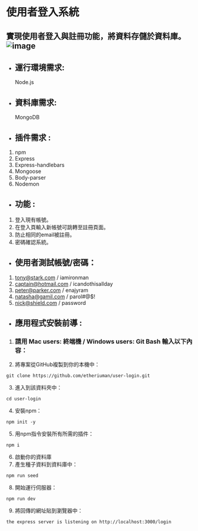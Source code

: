 # 使用者登入系統
  實現使用者登入與註冊功能，將資料存儲於資料庫。  
  ![image]()
---
- ## 運行環境需求:
  Node.js

- ## 資料庫需求:
  MongoDB

- ## 插件需求 :
1. npm
2. Express
3. Express-handlebars
4. Mongoose
5. Body-parser
6. Nodemon

- ## 功能 :
1. 登入現有帳號。
2. 在登入頁輸入新帳號可跳轉至註冊頁面。
3. 防止相同的email被註冊。
4. 密碼確認系統。

- ## 使用者測試帳號/密碼：
1. tony@stark.com / iamironman
2. captain@hotmail.com / icandothisallday
3. peter@parker.com / enajyram
4. natasha@gamil.com / parol#@$!
5. nick@shield.com / password

- ## 應用程式安裝前導 :
1. ### 請用 Mac users: 終端機 / Windows users: Git Bash 輸入以下內容：

2. 將專案從GitHub複製到你的本機中：
```
git clone https://github.com/etheriuman/user-login.git
```
3. 進入到該資料夾中：
```
cd user-login
```
4. 安裝npm：
```
npm init -y
```
5. 用npm指令安裝所有所需的插件：
```
npm i
```
6. 啟動你的資料庫
7. 產生種子資料到資料庫中：
```
npm run seed
```
8. 開始運行伺服器：
```
npm run dev
```
9. 將回傳的網址貼到瀏覽器中：
```
the express server is listening on http://localhost:3000/login
```